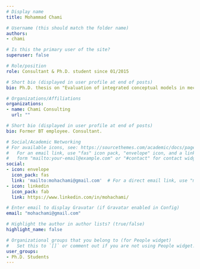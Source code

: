 ```yaml
---
# Display name
title: Mohammad Chami

# Username (this should match the folder name)
authors:
- chami

# Is this the primary user of the site?
superuser: false

# Role/position
role: Consultant & Ph.D. student since 01/2015

# Short bio (displayed in user profile at end of posts)
bio: Ph.D. thesis on "Evaluation of integrated conceptual models in mechatronic systems"

# Organizations/Affiliations
organizations:
- name: Chami Consulting
  url: ""

# Short bio (displayed in user profile at end of posts)
bio: Former BT employee. Consultant.

# Social/Academic Networking
# For available icons, see: https://sourcethemes.com/academic/docs/page-builder/#icons
#   For an email link, use "fas" icon pack, "envelope" icon, and a link in the
#   form "mailto:your-email@example.com" or "#contact" for contact widget.
social:
- icon: envelope
  icon_pack: fas
  link: 'mailto:mohachami@gmail.com'  # For a direct email link, use "mailto:test@example.org".
- icon: linkedin
  icon_pack: fab
  link: https://www.linkedin.com/in/mohachami/

# Enter email to display Gravatar (if Gravatar enabled in Config)
email: "mohachami@gmail.com"

# Highlight the author in author lists? (true/false)
highlight_name: false

# Organizational groups that you belong to (for People widget)
#   Set this to `[]` or comment out if you are not using People widget.
user_groups:
- Ph.D. Students
---
```

